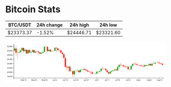 # Bitcoin Stats

BTC/USDT|24h change|24h high|24h low|
|---|---|---|---|
|$23373.37|-1.52%|$24446.71|$23321.60|

<img src="./chart.svg">

